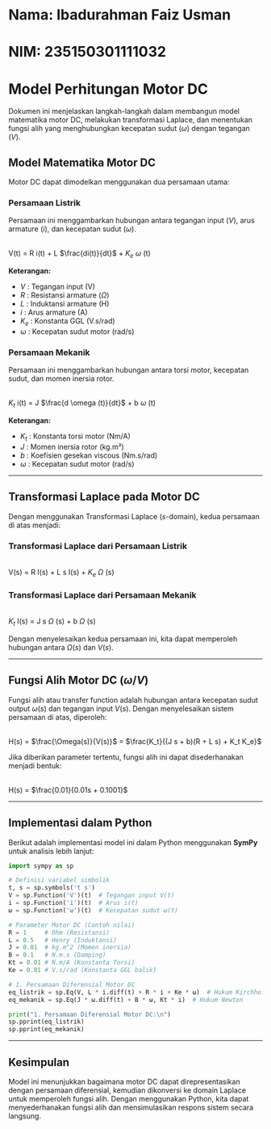 # Nama: Ibadurahman Faiz Usman
# NIM: 235150301111032

# Model Perhitungan Motor DC  

Dokumen ini menjelaskan langkah-langkah dalam membangun model matematika motor DC, melakukan transformasi Laplace, dan menentukan fungsi alih yang menghubungkan kecepatan sudut ($\omega$) dengan tegangan ($V$).  

## Model Matematika Motor DC  

Motor DC dapat dimodelkan menggunakan dua persamaan utama:  

### Persamaan Listrik  
Persamaan ini menggambarkan hubungan antara tegangan input ($V$), arus armature ($i$), dan kecepatan sudut ($\omega$).  

\
V(t) = R i(t) + L $\frac{di(t)}{dt}$ + $K_e$ $\omega$ (t)

**Keterangan:**  
- $V$ : Tegangan input (V)  
- $R$ : Resistansi armature ($\Omega$)  
- $L$ : Induktansi armature (H)  
- $i$ : Arus armature (A)  
- $K_e$ : Konstanta GGL (V.s/rad)  
- $\omega$ : Kecepatan sudut motor (rad/s)  

### Persamaan Mekanik  
Persamaan ini menggambarkan hubungan antara torsi motor, kecepatan sudut, dan momen inersia rotor.  

\
$K_t$ i(t) = J $\frac{d \omega (t)}{dt}$ + b $\omega$ (t)

**Keterangan:**  
- $K_t$ : Konstanta torsi motor (Nm/A)  
- $J$ : Momen inersia rotor (kg.m²)  
- $b$ : Koefisien gesekan viscous (Nm.s/rad)  
- $\omega$ : Kecepatan sudut motor (rad/s)  

---

## Transformasi Laplace pada Motor DC  

Dengan menggunakan Transformasi Laplace ($s$-domain), kedua persamaan di atas menjadi:  

### Transformasi Laplace dari Persamaan Listrik  
\
V(s) = R I(s) + L s I(s) + $K_e$ $\Omega$ (s)

### Transformasi Laplace dari Persamaan Mekanik  
\
$K_t$ I(s) = J s $\Omega$ (s) + b $\Omega$ (s)

Dengan menyelesaikan kedua persamaan ini, kita dapat memperoleh hubungan antara $\Omega(s)$ dan $V(s)$.

---

## Fungsi Alih Motor DC ($\omega / V$)  

Fungsi alih atau transfer function adalah hubungan antara kecepatan sudut output $\omega (s)$ dan tegangan input $V(s)$. Dengan menyelesaikan sistem persamaan di atas, diperoleh:  

\
H(s) = $\frac{\Omega(s)}{V(s)}$ = $\frac{K_t}{(J s + b)(R + L s) + K_t K_e}$

Jika diberikan parameter tertentu, fungsi alih ini dapat disederhanakan menjadi bentuk:  

\
H(s) = $\frac{0.01}{0.01s + 0.1001}$

---

## Implementasi dalam Python  
Berikut adalah implementasi model ini dalam Python menggunakan **SymPy** untuk analisis lebih lanjut:  

```python
import sympy as sp

# Definisi variabel simbolik
t, s = sp.symbols('t s')
V = sp.Function('V')(t)  # Tegangan input V(t)
i = sp.Function('i')(t)  # Arus i(t)
ω = sp.Function('ω')(t)  # Kecepatan sudut ω(t)

# Parameter Motor DC (Contoh nilai)
R = 1     # Ohm (Resistansi)
L = 0.5   # Henry (Induktansi)
J = 0.01  # kg.m^2 (Momen inersia)
B = 0.1   # N.m.s (Damping)
Kt = 0.01 # N.m/A (Konstanta Torsi)
Ke = 0.01 # V.s/rad (Konstanta GGL balik)

# 1. Persamaan Diferensial Motor DC
eq_listrik = sp.Eq(V, L * i.diff(t) + R * i + Ke * ω)  # Hukum Kirchhoff
eq_mekanik = sp.Eq(J * ω.diff(t) + B * ω, Kt * i)  # Hukum Newton

print("1. Persamaan Diferensial Motor DC:\n")
sp.pprint(eq_listrik)
sp.pprint(eq_mekanik)
```

---

## Kesimpulan  
Model ini menunjukkan bagaimana motor DC dapat direpresentasikan dengan persamaan diferensial, kemudian dikonversi ke domain Laplace untuk memperoleh fungsi alih. Dengan menggunakan Python, kita dapat menyederhanakan fungsi alih dan mensimulasikan respons sistem secara langsung.
